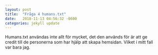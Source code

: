 ```yaml
---
layout: post
title:  "Fråga 4 humans.txt"
date:   2018-11-13 04:56:32 -0600
categories: jekyll update
---
```

Humans.txt användas inte allt för mycket, det den används för är att ge credit till de personerna som har hjälp att skapa hemsidan. Vilket i mitt fall var bara jag.
